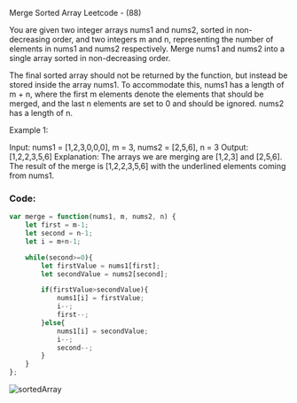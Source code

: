 Merge Sorted Array Leetcode - (88)

You are given two integer arrays nums1 and nums2, sorted in non-decreasing order, and two integers m and n, representing the number of elements in nums1 and nums2 respectively.
Merge nums1 and nums2 into a single array sorted in non-decreasing order.

The final sorted array should not be returned by the function, but instead be stored inside the array nums1. To accommodate this, nums1 has a length of m + n, where the first m elements denote the elements that should be merged, and the last n elements are set to 0 and should be ignored. nums2 has a length of n.

Example 1:

Input: nums1 = [1,2,3,0,0,0], m = 3, nums2 = [2,5,6], n = 3
Output: [1,2,2,3,5,6]
Explanation: The arrays we are merging are [1,2,3] and [2,5,6].
The result of the merge is [1,2,2,3,5,6] with the underlined elements coming from nums1.

### Code:
```Javascript
var merge = function(nums1, m, nums2, n) {
    let first = m-1;
    let second = n-1;
    let i = m+n-1;

    while(second>=0){
        let firstValue = nums1[first];
        let secondValue = nums2[second];

        if(firstValue>secondValue){
            nums1[i] = firstValue;
            i--;
            first--;
        }else{
            nums1[i] = secondValue;
            i--;
            second--;
        }
    }
};
```

![sortedArray](https://user-images.githubusercontent.com/96117746/220912870-f3dc88e0-d1d3-45e4-b2a5-eddabd72d091.png)
